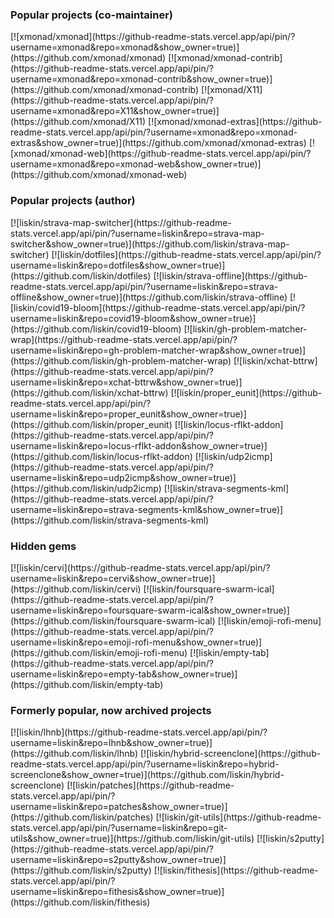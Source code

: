 ### Popular projects (co-maintainer)
<div markdown="span" class="grid-2 dark-img-filter">
[![xmonad/xmonad](https://github-readme-stats.vercel.app/api/pin/?username=xmonad&repo=xmonad&show_owner=true)](https://github.com/xmonad/xmonad)
[![xmonad/xmonad-contrib](https://github-readme-stats.vercel.app/api/pin/?username=xmonad&repo=xmonad-contrib&show_owner=true)](https://github.com/xmonad/xmonad-contrib)
[![xmonad/X11](https://github-readme-stats.vercel.app/api/pin/?username=xmonad&repo=X11&show_owner=true)](https://github.com/xmonad/X11)
[![xmonad/xmonad-extras](https://github-readme-stats.vercel.app/api/pin/?username=xmonad&repo=xmonad-extras&show_owner=true)](https://github.com/xmonad/xmonad-extras)
[![xmonad/xmonad-web](https://github-readme-stats.vercel.app/api/pin/?username=xmonad&repo=xmonad-web&show_owner=true)](https://github.com/xmonad/xmonad-web)
</div>

### Popular projects (author)
<div markdown="span" class="grid-2 dark-img-filter">
[![liskin/strava-map-switcher](https://github-readme-stats.vercel.app/api/pin/?username=liskin&repo=strava-map-switcher&show_owner=true)](https://github.com/liskin/strava-map-switcher)
[![liskin/dotfiles](https://github-readme-stats.vercel.app/api/pin/?username=liskin&repo=dotfiles&show_owner=true)](https://github.com/liskin/dotfiles)
[![liskin/strava-offline](https://github-readme-stats.vercel.app/api/pin/?username=liskin&repo=strava-offline&show_owner=true)](https://github.com/liskin/strava-offline)
[![liskin/covid19-bloom](https://github-readme-stats.vercel.app/api/pin/?username=liskin&repo=covid19-bloom&show_owner=true)](https://github.com/liskin/covid19-bloom)
[![liskin/gh-problem-matcher-wrap](https://github-readme-stats.vercel.app/api/pin/?username=liskin&repo=gh-problem-matcher-wrap&show_owner=true)](https://github.com/liskin/gh-problem-matcher-wrap)
[![liskin/xchat-bttrw](https://github-readme-stats.vercel.app/api/pin/?username=liskin&repo=xchat-bttrw&show_owner=true)](https://github.com/liskin/xchat-bttrw)
[![liskin/proper_eunit](https://github-readme-stats.vercel.app/api/pin/?username=liskin&repo=proper_eunit&show_owner=true)](https://github.com/liskin/proper_eunit)
[![liskin/locus-rflkt-addon](https://github-readme-stats.vercel.app/api/pin/?username=liskin&repo=locus-rflkt-addon&show_owner=true)](https://github.com/liskin/locus-rflkt-addon)
[![liskin/udp2icmp](https://github-readme-stats.vercel.app/api/pin/?username=liskin&repo=udp2icmp&show_owner=true)](https://github.com/liskin/udp2icmp)
[![liskin/strava-segments-kml](https://github-readme-stats.vercel.app/api/pin/?username=liskin&repo=strava-segments-kml&show_owner=true)](https://github.com/liskin/strava-segments-kml)
</div>

### Hidden gems
<div markdown="span" class="grid-2 dark-img-filter">
[![liskin/cervi](https://github-readme-stats.vercel.app/api/pin/?username=liskin&repo=cervi&show_owner=true)](https://github.com/liskin/cervi)
[![liskin/foursquare-swarm-ical](https://github-readme-stats.vercel.app/api/pin/?username=liskin&repo=foursquare-swarm-ical&show_owner=true)](https://github.com/liskin/foursquare-swarm-ical)
[![liskin/emoji-rofi-menu](https://github-readme-stats.vercel.app/api/pin/?username=liskin&repo=emoji-rofi-menu&show_owner=true)](https://github.com/liskin/emoji-rofi-menu)
[![liskin/empty-tab](https://github-readme-stats.vercel.app/api/pin/?username=liskin&repo=empty-tab&show_owner=true)](https://github.com/liskin/empty-tab)
</div>

### Formerly popular, now archived projects
<div markdown="span" class="grid-2 dark-img-filter">
[![liskin/lhnb](https://github-readme-stats.vercel.app/api/pin/?username=liskin&repo=lhnb&show_owner=true)](https://github.com/liskin/lhnb)
[![liskin/hybrid-screenclone](https://github-readme-stats.vercel.app/api/pin/?username=liskin&repo=hybrid-screenclone&show_owner=true)](https://github.com/liskin/hybrid-screenclone)
[![liskin/patches](https://github-readme-stats.vercel.app/api/pin/?username=liskin&repo=patches&show_owner=true)](https://github.com/liskin/patches)
[![liskin/git-utils](https://github-readme-stats.vercel.app/api/pin/?username=liskin&repo=git-utils&show_owner=true)](https://github.com/liskin/git-utils)
[![liskin/s2putty](https://github-readme-stats.vercel.app/api/pin/?username=liskin&repo=s2putty&show_owner=true)](https://github.com/liskin/s2putty)
[![liskin/fithesis](https://github-readme-stats.vercel.app/api/pin/?username=liskin&repo=fithesis&show_owner=true)](https://github.com/liskin/fithesis)
</div>
